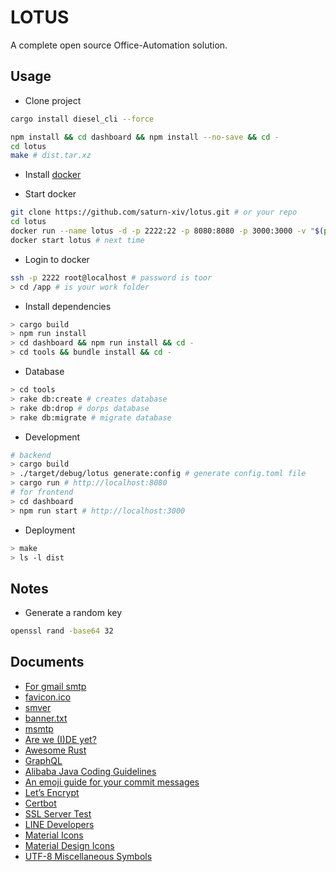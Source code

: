 # LOTUS

A complete open source Office-Automation solution.

## Usage

-   Clone project

```bash
cargo install diesel_cli --force

npm install && cd dashboard && npm install --no-save && cd -
cd lotus
make # dist.tar.xz
```

-   Install [docker](doc/DOCKER.md)

-   Start docker

```bash
git clone https://github.com/saturn-xiv/lotus.git # or your repo
cd lotus
docker run --name lotus -d -p 2222:22 -p 8080:8080 -p 3000:3000 -v "$(pwd)":/app chonglou/lotus:latest # ONLY FOR FIRST TIME
docker start lotus # next time
```

-   Login to docker

```bash
ssh -p 2222 root@localhost # password is toor
> cd /app # is your work folder
```

-   Install dependencies

```bash
> cargo build
> npm run install
> cd dashboard && npm run install && cd -
> cd tools && bundle install && cd -
```

-   Database

```bash
> cd tools
> rake db:create # creates database
> rake db:drop # dorps database
> rake db:migrate # migrate database
```

-   Development

```bash
# backend
> cargo build
> ./target/debug/lotus generate:config # generate config.toml file
> cargo run # http://localhost:8080
# for frontend
> cd dashboard
> npm run start # http://localhost:3000
```

-   Deployment

```bash
> make
> ls -l dist
```

## Notes

-   Generate a random key

```bash
openssl rand -base64 32
```

## Documents

-   [For gmail smtp](http://stackoverflow.com/questions/20337040/gmail-smtp-debug-error-please-log-in-via-your-web-browser)
-   [favicon.ico](http://icoconvert.com/)
-   [smver](http://semver.org/)
-   [banner.txt](http://patorjk.com/software/taag/)
-   [msmtp](https://wiki.archlinux.org/index.php/msmtp)
-   [Are we (I)DE yet?](https://areweideyet.com/)
-   [Awesome Rust](https://github.com/rust-unofficial/awesome-rust)
-   [GraphQL](https://graphql.org/learn/)
-   [Alibaba Java Coding Guidelines](https://github.com/alibaba/p3c)
-   [An emoji guide for your commit messages](https://gitmoji.carloscuesta.me/)
-   [Let’s Encrypt](https://letsencrypt.org/)
-   [Certbot](https://certbot.eff.org/)
-   [SSL Server Test](https://www.ssllabs.com/ssltest/index.html)
-   [LINE Developers](https://developers.line.me/en/)
-   [Material Icons](https://material.io/tools/icons/?style=baseline)
-   [Material Design Icons](https://materialdesignicons.com/)
-   [UTF-8 Miscellaneous Symbols](https://www.w3schools.com/charsets/ref_utf_misc_symbols.asp)
